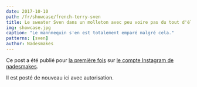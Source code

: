 ```yaml
---
date: 2017-10-10
path: /fr/showcase/french-terry-sven
title: Le sweater Sven dans un molleton avec peu voire pas du tout d'élasticité
img: showcase.jpg
caption: "Le mannnequin s'en est totalement emparé malgré cela."
patterns: [sven]
author: Nadesmakes
---
```


Ce post a été publié pour [la première fois](https://www.instagram.com/p/BaBqKDtDelP/) 
sur [le compte Instagram de nadesmakes](https://www.instagram.com/nadesmakes/).

Il est posté de nouveau ici avec autorisation.
